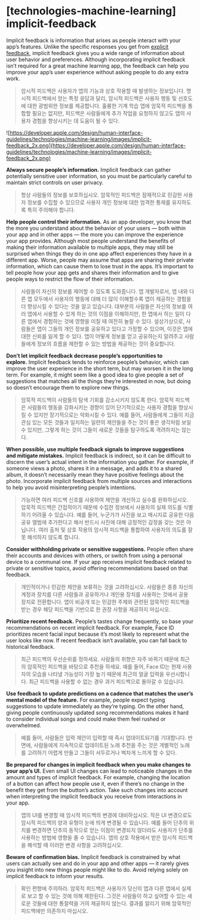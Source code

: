 # **[technologies-machine-learning] implicit-feedback**

Implicit feedback is information that arises as people interact with your app’s features. Unlike the specific responses you get from [explicit feedback](../technologies/machine-learning/explicit-feedback), implicit feedback gives you a wide range of information about user behavior and preferences. Although incorporating implicit feedback isn’t required for a great machine learning app, the feedback can help you improve your app’s user experience without asking people to do any extra work.
> 암시적 피드백은 사용자가 앱의 기능과 상호 작용할 때 발생하는 정보입니다. 명시적 피드백에서 얻는 특정 응답과 달리, 암시적 피드백은 사용자 행동 및 선호도에 대한 광범위한 정보를 제공합니다. 훌륭한 기계 학습 앱에 암묵적 피드백을 통합할 필요는 없지만, 피드백은 사람들에게 추가 작업을 요청하지 않고도 앱의 사용자 경험을 향상시키는 데 도움이 될 수 있다.
>




![https://developer.apple.com/design/human-interface-guidelines/technologies/machine-learning/images/implicit-feedback_2x.png](https://developer.apple.com/design/human-interface-guidelines/technologies/machine-learning/images/implicit-feedback_2x.png)

**Always secure people’s information.** Implicit feedback can gather potentially sensitive user information, so you must be particularly careful to maintain strict controls on user privacy.
> 항상 사람들의 정보를 보호하십시오. 암묵적인 피드백은 잠재적으로 민감한 사용자 정보를 수집할 수 있으므로 사용자 개인 정보에 대한 엄격한 통제를 유지하도록 특히 주의해야 합니다.
>




**Help people control their information.** As an app developer, you know that the more you understand about the behavior of your users — both within your app and in other apps — the more you can improve the experience your app provides. Although most people understand the benefits of making their information available to multiple apps, they may still be surprised when things they do in one app affect experiences they have in a different app. Worse, people may assume that apps are sharing their private information, which can cause them to lose trust in the apps. It’s important to tell people how your app gets and shares their information and to give people ways to restrict the flow of their information.
> 사람들이 자신의 정보를 제어할 수 있도록 도와줍니다. 앱 개발자로서, 앱 내와 다른 앱 모두에서 사용자의 행동에 대해 더 많이 이해할수록 앱이 제공하는 경험을 더 향상시킬 수 있다는 것을 알고 있습니다. 대부분의 사람들은 자신의 정보를 여러 앱에서 사용할 수 있게 하는 것의 이점을 이해하지만, 한 앱에서 하는 일이 다른 앱에서 경험하는 것에 영향을 미칠 때 여전히 놀랄 수 있다. 설상가상으로, 사람들은 앱이 그들의 개인 정보를 공유하고 있다고 가정할 수 있으며, 이것은 앱에 대한 신뢰를 잃게 할 수 있다. 앱이 어떻게 정보를 얻고 공유하는지 알려주고 사람들에게 정보의 흐름을 제한할 수 있는 방법을 제공하는 것이 중요합니다.
>




**Don’t let implicit feedback decrease people’s opportunities to explore.** Implicit feedback tends to reinforce people’s behavior, which can improve the user experience in the short term, but may worsen it in the long term. For example, it might seem like a good idea to give people a set of suggestions that matches all the things they’re interested in now, but doing so doesn’t encourage them to explore new things.
> 암묵적 피드백이 사람들의 탐색 기회를 감소시키지 않도록 한다. 암묵적 피드백은 사람들의 행동을 강화시키는 경향이 있어 단기적으로는 사용자 경험을 향상시킬 수 있지만 장기적으로는 악화시킬 수 있다. 예를 들어, 사람들에게 그들이 지금 관심 있는 모든 것들과 일치하는 일련의 제안들을 주는 것이 좋은 생각처럼 보일 수 있지만, 그렇게 하는 것이 그들이 새로운 것들을 탐구하도록 격려하지는 않는다.
>




**When possible, use multiple feedback signals to improve suggestions and mitigate mistakes.** Implicit feedback is indirect, so it can be difficult to discern the user’s actual intent in the information you gather. For example, if someone views a photo, shares it in a message, and adds it to a shared album, it doesn’t necessarily mean they have positive feelings about the photo. Incorporate implicit feedback from multiple sources and interactions to help you avoid misinterpreting people’s intentions.
> 가능하면 여러 피드백 신호를 사용하여 제안을 개선하고 실수를 완화하십시오. 암묵적 피드백은 간접적이기 때문에 수집한 정보에서 사용자의 실제 의도를 식별하기 어려울 수 있습니다. 예를 들어, 누군가가 사진을 보고 메시지로 공유한 다음 공유 앨범에 추가한다고 해서 반드시 사진에 대해 긍정적인 감정을 갖는 것은 아닙니다. 여러 출처 및 상호 작용의 암시적 피드백을 통합하여 사용자의 의도를 잘못 해석하지 않도록 합니다.
>




**Consider withholding private or sensitive suggestions.** People often share their accounts and devices with others, or switch from using a personal device to a communal one. If your app receives implicit feedback related to private or sensitive topics, avoid offering recommendations based on that feedback.
> 개인적이거나 민감한 제안을 보류하는 것을 고려하십시오. 사람들은 종종 자신의 계정과 장치를 다른 사람들과 공유하거나 개인용 장치를 사용하는 것에서 공용 장치로 전환합니다. 앱이 비공개 또는 민감한 주제와 관련된 암묵적인 피드백을 받는 경우 해당 피드백을 기반으로 한 권장 사항을 제공하지 마십시오.
>




**Prioritize recent feedback.** People’s tastes change frequently, so base your recommendations on recent implicit feedback. For example, Face ID prioritizes recent facial input because it’s most likely to represent what the user looks like now. If recent feedback isn’t available, you can fall back to historical feedback.
> 최근 피드백의 우선순위를 정하세요. 사람들의 취향은 자주 바뀌기 때문에 최근의 암묵적인 피드백을 바탕으로 추천을 하세요. 예를 들어, Face ID는 현재 사용자의 모습을 나타낼 가능성이 가장 높기 때문에 최근의 얼굴 입력을 우선시합니다. 최근 피드백을 사용할 수 없는 경우 과거 피드백으로 돌아갈 수 있습니다.
>




**Use feedback to update predictions on a cadence that matches the user’s mental model of the feature.** For example, people expect typing suggestions to update immediately as they’re typing. On the other hand, giving people continuously updated song recommendations makes it hard to consider individual songs and could make them feel rushed or overwhelmed.
> 예를 들어, 사람들은 입력 제안이 입력할 때 즉시 업데이트되기를 기대합니다. 반면에, 사람들에게 지속적으로 업데이트된 노래 추천을 주는 것은 개별적인 노래를 고려하기 어렵게 만들고 그들이 서두르거나 벅차게 느끼게 할 수 있다.
>




**Be prepared for changes in implicit feedback when you make changes to your app’s UI.** Even small UI changes can lead to noticeable changes in the amount and types of implicit feedback. For example, changing the location of a button can affect how people use it, even if there’s no change in the benefit they get from the button’s action. Take such changes into account when interpreting the implicit feedback you receive from interactions in your app.
> 앱의 UI를 변경할 때 암시적 피드백의 변경에 대비하십시오. 작은 UI 변경으로도 암시적 피드백의 양과 유형이 눈에 띄게 변경될 수 있습니다. 예를 들어 단추의 위치를 변경하면 단추의 동작으로 얻는 이점이 변경되지 않더라도 사용자가 단추를 사용하는 방법에 영향을 줄 수 있습니다. 앱의 상호 작용에서 받은 암시적 피드백을 해석할 때 이러한 변경 사항을 고려하십시오.
>




**Beware of confirmation bias.** Implicit feedback is constrained by what users can actually see and do in your app and other apps — it rarely gives you insight into new things people might like to do. Avoid relying solely on implicit feedback to inform your results.
> 확인 편향에 주의하라. 암묵적 피드백은 사용자가 당신의 앱과 다른 앱에서 실제로 보고 할 수 있는 것에 의해 제한된다. 그것은 사람들이 하고 싶어할 수 있는 새로운 것들에 대한 통찰력을 거의 제공하지 않는다. 결과를 알리기 위해 암묵적인 피드백에만 의존하지 마십시오.
>



